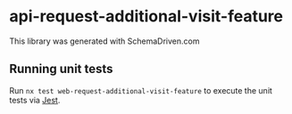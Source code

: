 
# api-request-additional-visit-feature

This library was generated with SchemaDriven.com

## Running unit tests

Run `nx test web-request-additional-visit-feature` to execute the unit tests via [Jest](https://jestjs.io).

